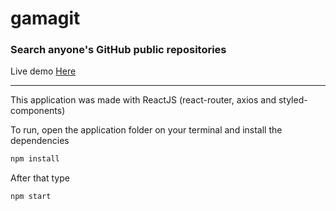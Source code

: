 # gamagit

### Search anyone's GitHub public repositories  

Live demo [Here](https://pbgamagit.netlify.app/)  

---

This application was made with ReactJS (react-router, axios and styled-components) 

To run, open the application folder on your terminal and install the dependencies

```javascript
npm install
```
After that type

```javascript
npm start
```
